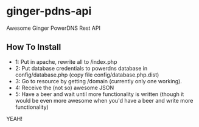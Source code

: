 ginger-pdns-api
===============

Awesome Ginger PowerDNS Rest API


How To Install
--------------

- 1: Put in apache, rewrite all to /index.php
- 2: Put database credentials to powerdns database in config/database.php (copy file config/database.php.dist)
- 3: Go to resource by getting /domain (currently only one working).
- 4: Receive the (not so) awesome JSON
- 5: Have a beer and wait until more functionality is written (though it would be even more awesome when you'd have a beer and write more functionality)


YEAH!
